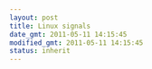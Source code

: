 ```yaml
---
layout: post
title: Linux signals
date_gmt: 2011-05-11 14:15:45
modified_gmt: 2011-05-11 14:15:45
status: inherit
---
```


